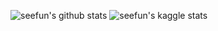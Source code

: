<!--
**seefun/seefun** is a ✨ _special_ ✨ repository because its `README.md` (this file) appears on your GitHub profile.

Here are some ideas to get you started:

- 🔭 I’m currently working on ...
- 🌱 I’m currently learning ...
- 👯 I’m looking to collaborate on ...
- 🤔 I’m looking for help with ...
- 💬 Ask me about ...
- 📫 How to reach me: ...
- 😄 Pronouns: ...
- ⚡ Fun fact: ...
-->

![seefun's github stats](https://github-readme-stats.vercel.app/api?username=seefun&show_icons=true&hide_border=true)
![seefun's kaggle stats](https://road-to-kaggle-grandmaster.vercel.app/api/badges/seefun/competition/light)

